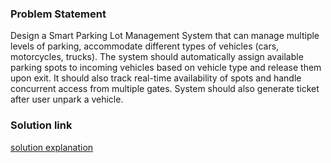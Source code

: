### Problem Statement

Design a Smart Parking Lot Management System that can manage multiple levels of parking, accommodate different types of vehicles (cars, motorcycles, trucks). The system should automatically assign available parking spots to incoming vehicles based on vehicle type and release them upon exit. It should also track real-time availability of spots and handle concurrent access from multiple gates. System should also generate ticket  after user unpark a vehicle. 

### Solution link
[solution explanation](https://www.linkedin.com/feed/update/urn:li:activity:7354180416003592195/)